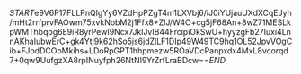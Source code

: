 $START$e9V6P17FLLPnQlgYy6VZdHpPZgT4m1LXVbj6/iJ0iYUjauUXdXCqEJyh/mHt2rrfprvFAOwm75xvkNobM2j1Ffx8+ZlJ/W4O+cg5jF68An+8wZ71MESLkpWMThbqog6E9iR8yrPewI9Ncx7JklJvIB44FrcipiOkSwU+hyyzgFb27Iuxi4LnnAKhaIubwErC+gk4Ytj9k62hSo5js6jdZlLF1DIp49W49TC9hq1OL52JpvVOgCib+FJbdDCOoMkihs+LDoRpGPT1hhpmezw5ROaVDcPanpxdx4MxL8vcorqd7+0qw9UufgzXA8rpINuyfph26NtNI9YrZrfLraBDcw==$END$